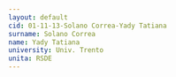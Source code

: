 ```yaml
---
layout: default 
cid: 01-11-13-Solano Correa-Yady Tatiana
surname: Solano Correa
name: Yady Tatiana
university: Univ. Trento
unita: RSDE
---
```

